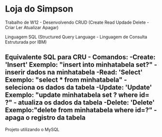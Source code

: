 # Loja do Simpson
Trabalho de W12 - Desenvolvendo CRUD (Create Read Updade Delete - Criar Ler Atualizar Apagar)

Linguagem SQL (Structured Query Language - Linguagem de Consulta Estruturada por IBM)

Equivalente SQL para CRU - Comandos:
-Create: 'Insert' Exemplo: "insert into minhatabela set?" - inserir dados na minhatabela
-Read: 'Select'  Exemplo: "select * from minhatabela" - seleciona os dados da tabela
-Update: 'Update' Exemplo: "update minhatabela set ? where id= ?" - atualiza os dados da tabela
-Delete: 'Delete' Exemplo:"delete from minhatabela where id=?" - apaga o registro da tabela
-----------------------------------------------------------------------------------------------
Projeto utilizando o MySQL
